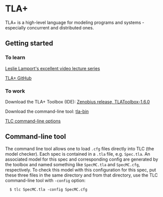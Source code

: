 # TLA+
TLA+ is a high-level language for modeling programs and systems - especially concurrent and distributed ones.

## Getting started
### To learn
[Leslie Lamport's excellent video lecture series](http://lamport.azurewebsites.net/video/videos.html)

[TLA+ GitHub](https://github.com/tlaplus)

### To work
Download the TLA+ Toolbox (IDE): [Zenobius release, TLAToolbox-1.6.0](https://github.com/tlaplus/tlaplus/releases/)

Download the command-line tool: [tla-bin](https://github.com/pmer/tla-bin)

[TLC command-line options](https://lamport.azurewebsites.net/tla/tlc-options.html?back-link=tools.html)

## Command-line tool
The command line tool allows one to load `.cfg` files directly into TLC (the model checker). Each spec is contained in a `.tla` file, e.g. `Spec.tla`. An associated model for this spec and corresponding config are generated by the toolbox and named something like `SpecMC.tla` and `SpecMC.cfg`, respectively. To check this model with this configuration for this spec, put these three files in the same directory and from that directory, use the TLC command-line tool with `-config` option:
```
  $ tlc SpecMC.tla -config SpecMC.cfg
```
